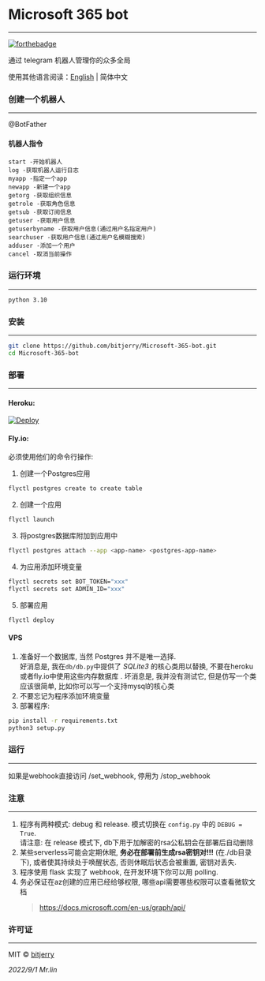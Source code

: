 # Microsoft 365 bot

---
[![forthebadge](https://forthebadge.com/images/badges/made-with-python.svg)](https://forthebadge.com)

通过 telegram 机器人管理你的众多全局

使用其他语言阅读：[English](/README.md) | 简体中文

### 创建一个机器人

---
@BotFather
#### 机器人指令
```
start -开始机器人
log -获取机器人运行日志
myapp -指定一个app
newapp -新建一个app
getorg -获取组织信息
getrole -获取角色信息
getsub -获取订阅信息
getuser -获取用户信息
getuserbyname -获取用户信息(通过用户名指定用户)
searchuser -获取用户信息(通过用户名模糊搜索)
adduser -添加一个用户
cancel -取消当前操作
```


### 运行环境

---
```bash
python 3.10
```

### 安装

---
```bash
git clone https://github.com/bitjerry/Microsoft-365-bot.git
cd Microsoft-365-bot
```

### 部署

---

#### Heroku: 

[![Deploy](https://www.herokucdn.com/deploy/button.svg)](https://heroku.com/deploy)

#### Fly.io: 
必须使用他们的命令行操作:

1. 创建一个Postgres应用
```bash
flyctl postgres create to create table
```
2. 创建一个应用
```bash
flyctl launch
```
3. 将postgres数据库附加到应用中
```bash
flyctl postgres attach --app <app-name> <postgres-app-name>
```
4. 为应用添加环境变量
```bash
flyctl secrets set BOT_TOKEN="xxx"
flyctl secrets set ADMIN_ID="xxx"
```
5. 部署应用
```bash
flyctl deploy
```

#### VPS

1. 准备好一个数据库, 当然 Postgres 并不是唯一选择.  
   好消息是, 我在`db/db.py`中提供了 *SQLite3* 的核心类用以替换, 不要在heroku或者fly.io中使用这些内存数据库  .
   坏消息是, 我并没有测试它, 但是仿写一个类应该很简单, 比如你可以写一个支持mysql的核心类
2. 不要忘记为程序添加环境变量
3. 部署程序:
```bash
pip install -r requirements.txt
python3 setup.py
```

### 运行

---
如果是webhook直接访问 /set_webhook, 停用为 /stop_webhook

### 注意

---
1. 程序有两种模式: debug 和 release. 模式切换在 `config.py` 中的 `DEBUG = True`.  
   请注意: 在 release 模式下, db下用于加解密的rsa公私钥会在部署后自动删除
2. 某些serverless可能会定期休眠, **务必在部署前生成rsa密钥对!!!** (在./db目录下), 
   或者使其持续处于唤醒状态, 否则休眠后状态会被重置, 密钥对丢失.
3. 程序使用 flask 实现了 webhook, 在开发环境下你可以用 polling.
4. 务必保证在az创建的应用已经给够权限, 哪些api需要哪些权限可以查看微软文档
   >https://docs.microsoft.com/en-us/graph/api/

### 许可证

---
MIT © [bitjerry](/LICENSE)
  
*2022/9/1*
*Mr.lin*

